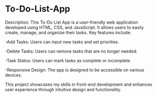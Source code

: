 # To-Do-List-App
Description: This To-Do List App is a user-friendly web application developed using HTML, CSS, and JavaScript. It allows users to easily create, manage, and organize their tasks. Key features include:

-Add Tasks: Users can input new tasks and set priorities.

-Delete Tasks: Users can remove tasks that are no longer needed.

-Task Status: Users can mark tasks as complete or incomplete.

-Responsive Design: The app is designed to be accessible on various devices.

This project showcases my skills in front-end development and enhances user experience through intuitive design and functionality.
